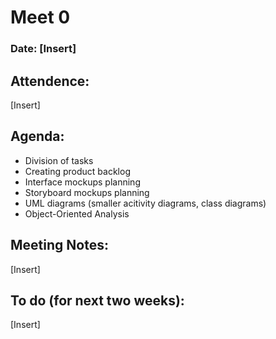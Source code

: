 # Meet 0 

### Date: [Insert]

## Attendence: 
[Insert]

## Agenda: 
- Division of tasks 
- Creating product backlog 
- Interface mockups planning 
- Storyboard mockups planning 
- UML diagrams (smaller acitivity diagrams, class diagrams) 
- Object-Oriented Analysis 

## Meeting Notes:
[Insert]

## To do (for next two weeks): 
[Insert]

